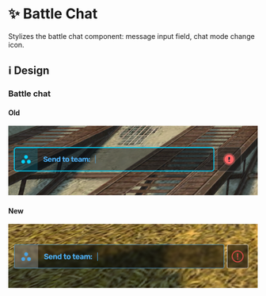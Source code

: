 # :sparkles: Battle Chat

Stylizes the battle chat component: message input field, chat mode change icon.

## :information_source: Design

### Battle chat

#### Old

![](/images/battle/old/battlechat.png)

#### New

![](/images/battle/new/battlechat.png)
